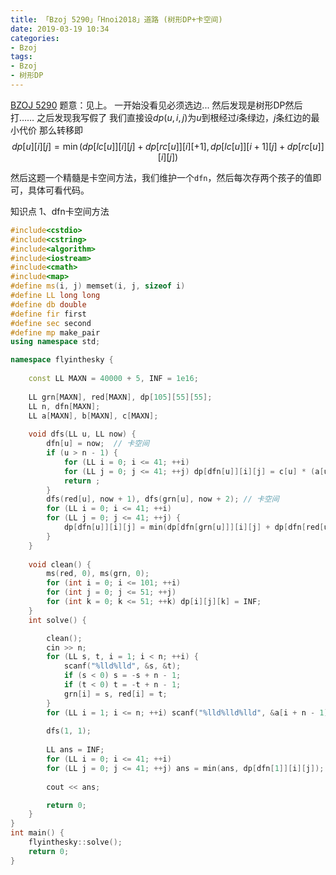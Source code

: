 ```yaml
---
title: 「Bzoj 5290」「Hnoi2018」道路 (树形DP+卡空间)
date: 2019-03-19 10:34
categories:
- Bzoj
tags:
- Bzoj
- 树形DP
---
```

[BZOJ 5290](http://www.lydsy.com/JudgeOnline/problem.php?id=5290)
题意：见上。
一开始没看见必须选边...
然后发现是树形DP然后打……
之后发现我写假了
我们直接设$dp(u,i,j)$为$u$到根经过$i$条绿边，$j$条红边的最小代价
那么转移即
$$
dp[u][i][j] = \min(dp[lc[u]][i][j] + dp[rc[u]][i][ + 1], dp[lc[u]][i + 1][j] + dp[rc[u]][i][j])
$$

然后这题一个精髓是卡空间方法，我们维护一个`dfn`，然后每次存两个孩子的值即可，具体可看代码。

知识点
1、dfn卡空间方法
<!-- more -->

```c++
#include<cstdio> 
#include<cstring>
#include<algorithm>
#include<iostream>
#include<cmath>
#include<map>
#define ms(i, j) memset(i, j, sizeof i)
#define LL long long
#define db double
#define fir first
#define sec second
#define mp make_pair
using namespace std;

namespace flyinthesky {
    
    const LL MAXN = 40000 + 5, INF = 1e16;
    
    LL grn[MAXN], red[MAXN], dp[105][55][55];
    LL n, dfn[MAXN];
    LL a[MAXN], b[MAXN], c[MAXN];
    
    void dfs(LL u, LL now) {
    	dfn[u] = now;  // 卡空间
        if (u > n - 1) {
        	for (LL i = 0; i <= 41; ++i) 
        	for (LL j = 0; j <= 41; ++j) dp[dfn[u]][i][j] = c[u] * (a[u] + i) * (b[u] + j);
            return ;
        }
        dfs(red[u], now + 1), dfs(grn[u], now + 2); // 卡空间
        for (LL i = 0; i <= 41; ++i) 
        for (LL j = 0; j <= 41; ++j) {
        	dp[dfn[u]][i][j] = min(dp[dfn[grn[u]]][i][j] + dp[dfn[red[u]]][i][j + 1], dp[dfn[grn[u]]][i + 1][j] + dp[dfn[red[u]]][i][j]);
		}
    }
 
    void clean() {
    	ms(red, 0), ms(grn, 0);
    	for (int i = 0; i <= 101; ++i)
    	for (int j = 0; j <= 51; ++j)
    	for (int k = 0; k <= 51; ++k) dp[i][j][k] = INF;
    }
    int solve() {

    	clean();
    	cin >> n;
    	for (LL s, t, i = 1; i < n; ++i) {
    		scanf("%lld%lld", &s, &t);
    		if (s < 0) s = -s + n - 1;
    		if (t < 0) t = -t + n - 1;
    		grn[i] = s, red[i] = t;
        }
        for (LL i = 1; i <= n; ++i) scanf("%lld%lld%lld", &a[i + n - 1], &b[i + n - 1], &c[i + n - 1]);
        
        dfs(1, 1);
        
        LL ans = INF;
        for (LL i = 0; i <= 41; ++i) 
		for (LL j = 0; j <= 41; ++j) ans = min(ans, dp[dfn[1]][i][j]);
		
		cout << ans;

        return 0;
    }
}
int main() { 
    flyinthesky::solve();
    return 0;
}
```
